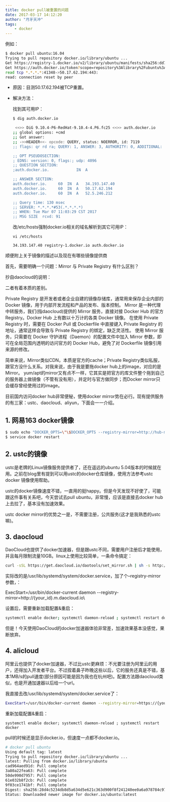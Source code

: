 ```yaml
---
title: docker pull被重置的问题
date: 2017-03-17 14:12:20
author: "月牙天冲"
tags:
    - docker
---
```





例如：

```bash
$ docker pull ubuntu:16.04
Trying to pull repository docker.io/library/ubuntu ...
Get https://registry-1.docker.io/v2/library/ubuntu/manifests/sha256:dd7808d8792c9841d0b460122f1acf0a2dd1f56404f8d1e56298048885e45535:
Get https://auth.docker.io/token?scope=repository%3Alibrary%2Fubuntu%3Apull&service=registry.docker.io:
read tcp *.*.*.*:41348->50.17.62.194:443:
read: connection reset by peer
```

- 原因：目测50.17.62.194被TCP重置。

- 解决方法：

    找到其可用IP：

    ```bash
    $ dig auth.docker.io
    ```

    ```bash
     <<>> DiG 9.10.4-P6-RedHat-9.10.4-4.P6.fc25 <<>> auth.docker.io
    ;; global options: +cmd
    ;; Got answer:
    ;; ->>HEADER<<- opcode: QUERY, status: NOERROR, id: 7119
    ;; flags: qr rd ra; QUERY: 1, ANSWER: 3, AUTHORITY: 0, ADDITIONAL: 1

    ;; OPT PSEUDOSECTION:
    ; EDNS: version: 0, flags:; udp: 4096
    ;; QUESTION SECTION:
    ;auth.docker.io.			IN	A

    ;; ANSWER SECTION:
    auth.docker.io.		60	IN	A	34.193.147.40
    auth.docker.io.		60	IN	A	50.17.62.194
    auth.docker.io.		60	IN	A	52.5.246.212

    ;; Query time: 130 msec
    ;; SERVER: *.*.*.*#53(.*.*.*.*)
    ;; WHEN: Tue Mar 07 11:03:29 CST 2017
    ;; MSG SIZE  rcvd: 91
    ```
    改/etc/hosts强制docker.io相关的域名解析到其它可用IP：

    ```
    vi /etc/hosts
    ```
    ```
    34.193.147.40 registry-1.docker.io auth.docker.io
    ```



顺便附上关于镜像的描述以及现在有哪些镜像提供商

首先，需要明确一个问题：Mirror 与 Private Registry 有什么区别？

抄自daocloud的说明：

二者有着本质的差别。

Private Registry 是开发者或者企业自建的镜像存储库，通常用来保存企业内部的 Docker 镜像，用于内部开发流程和产品的发布、版本控制。 Mirror 是一种代理中转服务，我们(指daocloud)提供的 Mirror 服务，直接对接 Docker Hub 的官方 Registry。Docker Hub 上有数以十万计的各类 Docker 镜像。 在使用 Private Registry 时，需要在 Docker Pull 或 Dockerfile 中直接键入 Private Registry 的地址，通常这样会导致与 Private Registry 的绑定，缺乏灵活性。 使用 Mirror 服务，只需要在 Docker 守护进程（Daemon）的配置文件中加入 Mirror 参数，即可在全局范围内透明的访问官方的 Docker Hub，避免了对 Dockerfile 镜像引用来源的修改。

简单来说，Mirror类似CDN，本质是官方的cache；Private Registry类似私服，跟官方没什么关系。对我来说，由于我是要拖docker hub上的image，对应的是Mirror。 yum/apt的mirror又有点不一样，它其实是把官方的库文件整个拖到自己的服务器上做镜像（不管有没有用），并定时与官方做同步；而Docker mirror只会缓存曾经使用过的image。

目前国内访问docker hub非常便秘，使用docker mirror势在必行。现有提供服务的有三家：ustc、daocloud、aliyun，下面会一一介绍。


## 1. 网易163 docker镜像

```bash
$ sudo echo "DOCKER_OPTS=\"\$DOCKER_OPTS --registry-mirror=http://hub-mirror.c.163.com\"" >> /etc/default/docker
$ service docker restart
```

## 2. ustc的镜像

ustc是老牌的Linux镜像服务提供者了，还在遥远的ubuntu 5.04版本的时候就在用。之前在blog里有提到可以用ustc的docker仓库镜像，使用方法参考ustc docker 镜像使用帮助。

ustc的docker镜像速度不错，一直用的挺happy。但是今天发现不好使了，可能跟这件事有关系吧，今天尝试去pull ubuntu，非常慢，应该是直接去docker hub上去拉了，基本没有加速效果。

ustc docker mirror的优势之一是，不需要注册，公共服务(这才是我熟悉的ustc嘛)。

## 3. daocloud

DaoCloud也提供了docker加速器，但是跟ustc不同，需要用户注册后才能使用，并且每月限制流量10GB。linux上使用比较简单，一条命令搞定：

```bash
curl -sSL https://get.daocloud.io/daotools/set_mirror.sh | sh -s http://{your_id}.m.daocloud.io
```

实际改的是/usr/lib/systemd/system/docker.service，加了个–registry-mirror参数，：

ExecStart=/usr/bin/docker-current daemon --registry-mirror=http://{your_id}.m.daocloud.io\

设置后，需要重新加载配置&重启：

```bash
systemctl enable docker; systemctl daemon-reload ; systemctl restart docker
```

但是！今天使用DaoCloud的docker加速器体验非常差，加速效果基本没感觉，果断放弃。
## 4. alicloud

阿里云也提供了docker加速器，不过比ustc更麻烦：不光要注册为阿里云的用户，还得加入开发者平台。不过捏着鼻子昨晚这些以后，它的服务还真是不错，基本1MB/s的pull速度(部分原因可能是因为我也在杭州吧)。配置方法跟daocloud类似，也是开通加速器以后给一个url。

我直接去改/usr/lib/systemd/system/docker.service了：

```bash
ExecStart=/usr/bin/docker-current daemon --registry-mirror=https://{your_id}.mirror.aliyuncs.com\
```

重新加载配置&重启：

```
systemctl enable docker; systemctl daemon-reload ; systemctl restart docker
```

pull的时候还是显示docker.io，但速度一点都不docker.io。

```bash
# docker pull ubuntu
Using default tag: latest
Trying to pull repository docker.io/library/ubuntu ...
latest: Pulling from docker.io/library/ubuntu
cad964aed91d: Pull complete
3a80a22fea63: Pull complete
50de990d7957: Pull complete
61e032b8f2cb: Pull complete
9f03ce1741bf: Pull complete
Digest: sha256:28d4c5234db8d5a634d5e621c363d900f8f241240ee0a6a978784c978fe9c737
Status: Downloaded newer image for docker.io/ubuntu:latest
```
